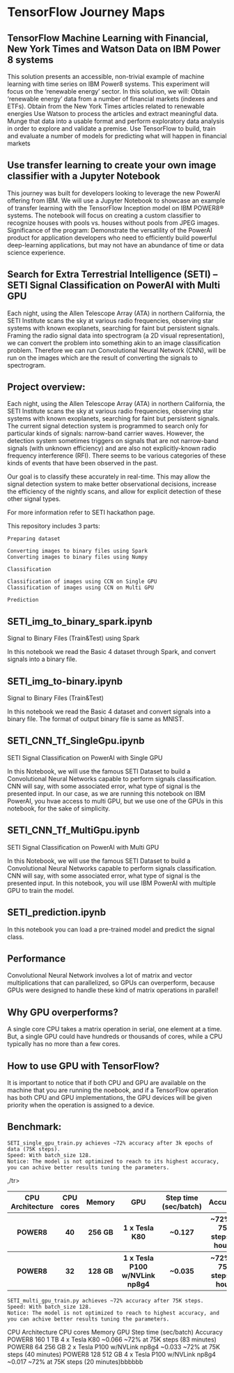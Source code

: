 # TensorFlow Journey Maps

## TensorFlow Machine Learning with Financial, New York Times and Watson Data on IBM Power 8 systems
This solution presents an accessible, non-trivial example of machine learning with time series on IBM Power8 systems. This experiment will focus on the ‘renewable energy’ sector. In this solution, we will: 
Obtain ‘renewable energy’ data from a number of financial markets (indexes and ETFs).
Obtain from the New York Times articles related to renewable energies
Use Watson to process the articles and extract meaningful data.
Munge that data into a usable format and perform exploratory data analysis in order to explore and validate a premise.
Use TensorFlow to build, train and evaluate a number of models for predicting what will happen in financial markets 

## Use transfer learning to create your own image classifier with a Jupyter Notebook
This journey was built for developers looking to leverage the new PowerAI offering from IBM. We will use a Jupyter Notebook to showcase an example of transfer learning with the TensorFlow Inception model on IBM POWER8® systems. The notebook will focus on creating a custom classifier to recognize houses with pools vs. houses without pools from JPEG images.
Significance of the program: Demonstrate the versatility of the PowerAI product for application developers who need to efficiently build powerful deep-learning applications, but may not have an abundance of time or data science experience.

## Search for Extra Terrestrial Intelligence (SETI) – SETI Signal Classification on PowerAI with Multi GPU
Each night, using the Allen Telescope Array (ATA) in northern California, the SETI Institute scans the sky at various radio frequencies, observing star systems with known exoplanets, searching for faint but persistent signals. Framing the radio signal data into spectrogram (a 2D visual representation), we can convert the problem into something akin to an image classification problem. Therefore we can run Convolutional Neural Network (CNN), will be run on the images which are the result of converting the signals to spectrogram.

## Project overview:

Each night, using the Allen Telescope Array (ATA) in northern California, the SETI Institute scans the sky at various radio frequencies, observing star systems with known exoplanets, searching for faint but persistent signals. The current signal detection system is programmed to search only for particular kinds of signals: narrow-band carrier waves. However, the detection system sometimes triggers on signals that are not narrow-band signals (with unknown efficiency) and are also not explicitly-known radio frequency interference (RFI). There seems to be various categories of these kinds of events that have been observed in the past.

Our goal is to classify these accurately in real-time. This may allow the signal detection system to make better observational decisions, increase the efficiency of the nightly scans, and allow for explicit detection of these other signal types.

For more information refer to SETI hackathon page.

This repository includes 3 parts:

    Preparing dataset

    Converting images to binary files using Spark
    Converting images to binary files using Numpy

    Classification

    Classification of images using CCN on Single GPU
    Classification of images using CCN on Multi GPU

    Prediction

## SETI_img_to_binary_spark.ipynb
Signal to Binary Files (Train&Test) using Spark

In this notebook we read the Basic 4 dataset through Spark, and convert signals into a binary file.

## SETI_img_to-binary.ipynb
Signal to Binary Files (Train&Test)

In this notebook we read the Basic 4 dataset and convert signals into a binary file. The format of output binary file is same as MNIST.

## SETI_CNN_Tf_SingleGpu.ipynb
SETI Signal Classification on PowerAI with Single GPU

In this Notebook, we will use the famous SETI Dataset to build a Convolutional Neural Networks capable to perform signals classification. CNN will say, with some associated error, what type of signal is the presented input. In our case, as we are running this notebook on IBM PowerAI, you hvae access to multi GPU, but we use one of the GPUs in this notebook, for the sake of simplicity.

## SETI_CNN_Tf_MultiGpu.ipynb
SETI Signal Classification on PowerAI with Multi GPU

In this Notebook, we will use the famous SETI Dataset to build a Convolutional Neural Networks capable to perform signals classification. CNN will say, with some associated error, what type of signal is the presented input. In this notebook, you will use IBM PowerAI with multiple GPU to train the model.

## SETI_prediction.ipynb

In this notebook you can load a pre-trained model and predict the signal class.

## Performance

Convolutional Neural Network involves a lot of matrix and vector multiplications that can parallelized, so GPUs can overperform, because GPUs were designed to handle these kind of matrix operations in parallel!

## Why GPU overperforms?

A single core CPU takes a matrix operation in serial, one element at a time. But, a single GPU could have hundreds or thousands of cores, while a CPU typically has no more than a few cores.

## How to use GPU with TensorFlow?

It is important to notice that if both CPU and GPU are available on the machine that you are running the noebook, and if a TensorFlow operation has both CPU and GPU implementations, the GPU devices will be given priority when the operation is assigned to a device.

## Benchmark:

    SETI_single_gpu_train.py achieves ~72% accuracy after 3k epochs of data (75K steps).
    Speed: With batch_size 128.
    Notice: The model is not optimized to reach to its highest accuracy, you can achive better results tuning the parameters.


<table>
    <tr> <th>CPU Architecture</th> 	<th>CPU cores </th> <th>	Memory  </th>	<th>GPU </th> 	<th>Step time (sec/batch) </th> 	<th> Accuracy</th> </tr>
<tr> <th>POWER8 </th>	<th>40</th> 	<th>256 GB </th>	<th>1 x Tesla K80</th> 	<th>~0.127 </th>	<th>~72% at 75K steps (3 hours)</th> </tr>
    <tr> <th>POWER8</th> 	<th>32</th> 	<th>128 GB</th> 	<th>1 x Tesla P100 w/NVLink np8g4</th> 	<th>~0.035</th> 	<th>~72% at 75K steps (1 hour)</th>,/tr>
</table>

    SETI_multi_gpu_train.py achieves ~72% accuracy after 75K steps.
    Speed: With batch_size 128.
    Notice: The model is not optimized to reach to highest accuracy, and you can achive better results tuning the parameters.

CPU Architecture 	CPU cores  	Memory  	GPU  	Step time (sec/batch)  	 Accuracy
POWER8 	160 	1 TB 	4 x Tesla K80 	~0.066 	~72% at 75K steps (83 minutes)
POWER8 	64 	256 GB 	2 x Tesla P100 w/NVLink np8g4 	~0.033 	~72% at 75K steps (40 minutes)
POWER8 	128 	512 GB 	4 x Tesla P100 w/NVLink np8g4 	~0.017 	~72% at 75K steps (20 minutes)bbbbbb
